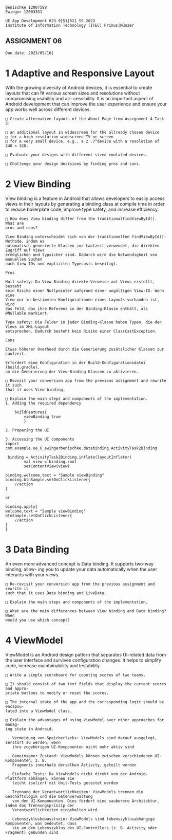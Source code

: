 ```
Benischke 12007588
Ewinger 12003351
```
```
UE App Development 623.9[51|52] SS 2023
Institute of Information Technology (ITEC) Primus|Münzer
```
## ASSIGNMENT 06

```
Due date: 2023/05/16|
```
# 1 Adaptive and Responsive Layout

With the growing diversity of Android devices, it is essential to create layouts that
can fit various screen sizes and resolutions without compromising usability and ac-
cessibility. It is an important aspect of Android development that can improve the
user experience and ensure your app works well across different devices.

```
□ Create alternative layouts of the About Page from Assignment 4 Task 3:
```
```
□ an additional layout in widescreen for the allready chosen device
□ for a high resolution widescreen TV or screen
□ for a very small device, e.g., a 2 .7“device with a resolution of 240 × 320.
```
```
□ Evaluate your designs with different sized emulated devices.
```
```
□ Challenge your design decisions by finding pros and cons.
```
# 2 View Binding

View binding is a feature in Android that allows developers to easily access views
in their layouts by generating a binding class at compile time in order to reduce
boilerplate code, improve type safety, and increase efficiency.

```
□ How does View binding differ from the traditionalfindViewById(). What are
pros and cons?

View Binding unterscheidet sich von der traditionellen findViewById()-Methode, indem es 
automatisch generierte Klassen zur Laufzeit verwendet, die direkten Zugriff auf Views 
ermöglichen und typsicher sind. Dadurch wird die Notwendigkeit von manuellen Suchen 
nach View-IDs und expliziten Typecasts beseitigt.

Pros

Null safety: Da View Binding direkte Verweise auf Views erstellt, besteht
kein Risiko einer Nullpointer aufgrund einer ungültigen View-ID. Wenn eine
View nur in bestimmten Konfigurationen eines Layouts vorhanden ist, wird 
das Feld, das ihre Referenz in der Binding-Klasse enthält, als @Nullable markiert.

Type safety: Die Felder in jeder Binding-Klasse haben Typen, die den Views im XML-Layout 
entsprechen. Dadurch besteht kein Risiko einer ClassCastException. 

Cons

Etwas höherer Overhead durch die Generierung zusätzlicher Klassen zur Laufzeit.

Erfordert eine Konfiguration in der Build-Konfigurationsdatei (build.gradle), 
um die Generierung der View-Binding-Klassen zu aktivieren.

```
```
□ Revisit your conversion app from the previous assignment and rewrite it such
that it uses View binding.
```
```
□ Explain the main steps and components of the implementation.
1. Adding the required dependency

    buildFeatures{
        viewBinding true
        }

2. Preparing the UI

3. Accessing the UI components
import com.example.ue_6_ewingerbenischke.databinding.ActivityTask2Binding

 binding = ActivityTask2Binding.inflate(layoutInflater)
        val view = binding.root
        setContentView(view)

binding.welcome.text = "Sample viewBinding"
binding.btnSample.setOnClickListener{
    //action
}

or 

binding.apply{
welcome.text = "Sample viewBinding"
btnSample.setOnClickListener{
    //action
}
}

```
# 3 Data Binding

An even more advanced concept is Data binding. It supports two-way binding, allow-
ing you to update your data automatically when the user interacts with your views.

```
□ Re-revisit your conversion app from the previous assignment and rewrite it
such that it uses Data binding and LiveData.
```
```
□ Explain the main steps and components of the implementation.
```
```
□ What are the main differences between View binding and Data binding? When
would you use which concept?
```
# 4 ViewModel

ViewModel is an Android design pattern that separates UI-related data from the
user interface and survives configuration changes. It helps to simplify code, increase
maintainability and testability.

```
□ Write a simple scoreboard for counting scores of two teams.
```
```
□ It should consist of two text fields that display the current scores and appro-
priate buttons to modify or reset the scores.
```
```
□ The internal state of the app and the corresponding logic should be encapsu-
lated into a ViewModel class.
```
```
□ Explain the advantages of using ViewModel over other approaches for manag-
ing state in Android.

 - Vermeidung von Speicherlecks: ViewModels sind darauf ausgelegt, zerstört zu werden, wenn
   ihre zugehörigen UI-Komponenten nicht mehr aktiv sind

 - Gemeinsamer Zustand: ViewModels können zwischen verschiedenen UI-Komponenten, z. B. 
   Fragments innerhalb derselben Activity, geteilt werden

 - Einfache Tests: Da ViewModels nicht direkt von der Android-Plattform abhängen, können sie 
   leicht isoliert mit Unit-Tests getestet werden

 - Trennung der Verantwortlichkeiten: ViewModels trennen die Geschäftslogik und die Datenverwaltung 
   von den UI-Komponenten. Dies fördert eine sauberere Architektur, indem das Trennungsprinzip der
   Verantwortlichkeiten eingehalten wird.

 - Lebenszyklusbewusstsein: ViewModels sind lebenszyklusabhängige Komponenten, was bedeutet, dass 
   sie an den Lebenszyklus des UI-Controllers (z. B. Activity oder Fragment) gebunden sind
```



